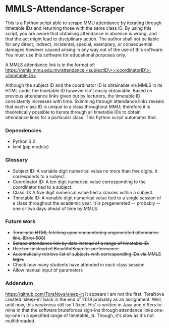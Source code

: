 # MMLS-Attendance-Scraper
This is a Python script able to scrape MMU attendance by iterating through timetable IDs and returning those with the same class ID. By using this script, you are aware that obtaining attendance in absence is wrong, and that the act might lead to disciplinary action. The author shall not be liable for any direct, indirect, incidental, special, exemplary, or consequential damages however caused arising in any way out of the use of this software. You must use this software for educational purposes only.

A MMLS attendance link is in the format of:  
https://mmls.mmu.edu.my/attendance:<subjectID\>:<coordinatorID\>:<timetableID\>

Although the subject ID and the coordinator ID is obtainable via MMLS in its HTML code, the timetable ID however isn't easily obtainable. Based on previous attendance links given out by lecturers, the timetable ID consistently increases with time. Skimming through attendance links reveals that each class ID is unique to a class throughout MMU; therefore it is theoretically possible to iterate through all timetable IDs to obtain attendance links for a particular class. This Python script automates that.

### Dependencies
- Python 3.2
- lxml (pip module)

### Glossary
- Subject ID: A variable digit numerical value no more than five digits. It corresponds to a subject.
- Coordinator ID: A ten digit numerical value corresponding to the coordinator tied to a subject.
- Class ID: A five digit numerical value tied a classes within a subject.
- Timetable ID: A variable digit numerical value tied to a single session of a class throughout the academic year. It is pregenerated -- probably -- one or two days ahead of time by MMLS.

### Future work
- ~~Terminate HTML fetching upon encountering ungenerated attendance link. (Error 500)~~
- ~~Scrape attendance link by date instead of a range of timetable ID.~~
- ~~Use lxml instead of BeautifulSoup for performance.~~
- ~~Automatically retrieve list of subjects with corresponding IDs via MMLS login.~~
- Check how many students have attended in each class session
- Allow manual input of parameters

### Addendum
https://github.com/ToraNova/sleep-in
It appears I am not the first. ToraNova created 'sleep-in' back in the end of 2018 probably as an assignment. Well, until now, this weakness still isn't fixed. His' is written in Java and differs to mine in that the software bruteforces sign-ins through attendance links one-by-one in a specified range of timetable_id. Though, it's slow as it's not multithreaded.
